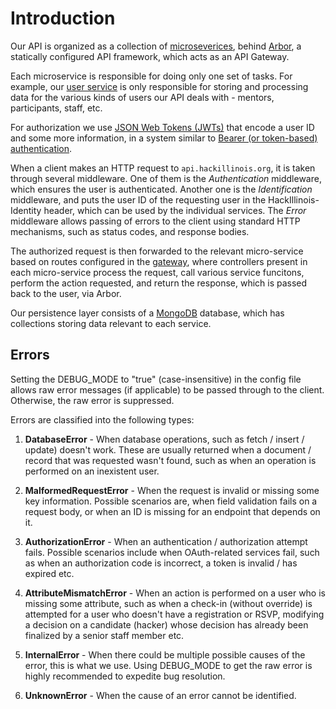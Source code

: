# Introduction

Our API is organized as a collection of [microseverices](https://en.wikipedia.org/wiki/Microservices), behind [Arbor](https://github.com/arbor-dev/arbor), a statically configured API framework, which acts as an API Gateway.

Each microservice is responsible for doing only one set of tasks. For example, our [user service](/reference/services/user-service) is only responsible for storing and processing data for the various kinds of users our API deals with - mentors, participants, staff, etc.

For authorization we use [JSON Web Tokens (JWTs)](https://jwt.io) that encode a user ID and some more information, in a system similar to [Bearer (or token-based) authentication](https://swagger.io/docs/specification/authentication/bearer-authentication/).

When a client makes an HTTP request to `api.hackillinois.org`, it is taken through several middleware. One of them is the *Authentication* middleware, which ensures the user is authenticated. Another one is the *Identification* middleware, and puts the user ID of the requesting user in the HackIllinois-Identity header, which can be used by the individual services. The *Error* middleware allows passing of errors to the client using standard HTTP mechanisms, such as status codes, and response bodies.

The authorized request is then forwarded to the relevant micro-service based on routes configured in the [gateway](/reference/gateway), where controllers present in each micro-service process the request, call various service funcitons, perform the action requested, and return the response, which is passed back to the user, via Arbor.

Our persistence layer consists of a [MongoDB](https://mongodb.com) database, which has collections storing data relevant to each service.

##  Errors

Setting the DEBUG_MODE to "true" (case-insensitive) in the config file allows raw error messages (if applicable) to be passed through to the client. Otherwise, the raw error is suppressed.

Errors are classified into the following types:

1. **DatabaseError** - When database operations, such as fetch / insert / update) doesn't work. These are usually returned when a document / record that was requested wasn't found, such as when an operation is performed on an inexistent user.

2. **MalformedRequestError** - When the request is invalid or missing some key information. Possible scenarios are, when field validation fails on a request body, or when an ID is missing for an endpoint that depends on it.

3. **AuthorizationError** - When an authentication / authorization attempt fails. Possible scenarios include when OAuth-related services fail, such as when an authorization code is incorrect, a token is invalid / has expired etc.

4. **AttributeMismatchError** - When an action is performed on a user who is missing some attribute, such as when a check-in (without override) is attempted for a user who doesn't have a registration or RSVP, modifying a decision on a candidate (hacker) whose decision has already been finalized by a senior staff member etc. 

5. **InternalError** - When there could be multiple possible causes of the error, this is what we use. Using DEBUG_MODE to get the raw error is highly recommended to expedite bug resolution.

6. **UnknownError** - When the cause of an error cannot be identified.
